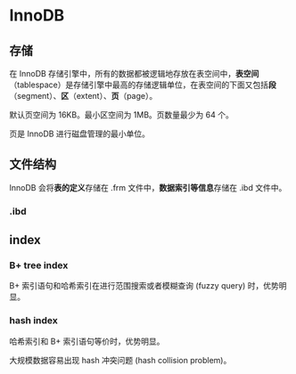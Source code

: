 # InnoDB

## 存储

在 InnoDB 存储引擎中，所有的数据都被逻辑地存放在表空间中，**表空间**（tablespace）是存储引擎中最高的存储逻辑单位，在表空间的下面又包括**段**（segment）、**区**（extent）、**页**（page）。

默认页空间为 16KB。最小区空间为 1MB。页数量最少为 64 个。

页是 InnoDB 进行磁盘管理的最小单位。

## 文件结构

InnoDB 会将**表的定义**存储在 .frm 文件中，**数据索引等信息**存储在 .ibd 文件中。

### .ibd

## index

### B+ tree index

B+ 索引语句和哈希索引在进行范围搜索或者模糊查询 (fuzzy query) 时，优势明显。

### hash index

哈希索引和 B+ 索引语句等价时，优势明显。

大规模数据容易出现 hash 冲突问题 (hash collision problem)。
